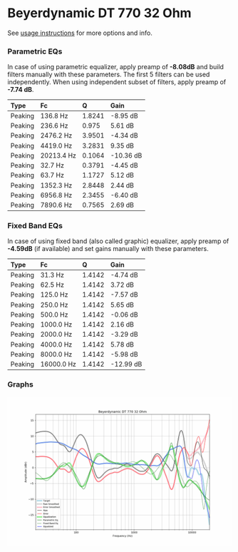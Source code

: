# Beyerdynamic DT 770 32 Ohm
See [usage instructions](https://github.com/jaakkopasanen/AutoEq#usage) for more options and info.

### Parametric EQs
In case of using parametric equalizer, apply preamp of **-8.08dB** and build filters manually
with these parameters. The first 5 filters can be used independently.
When using independent subset of filters, apply preamp of **-7.74 dB**.

| Type    | Fc         |      Q | Gain      |
|:--------|:-----------|:-------|:----------|
| Peaking | 136.8 Hz   | 1.8241 | -8.95 dB  |
| Peaking | 236.6 Hz   | 0.975  | 5.61 dB   |
| Peaking | 2476.2 Hz  | 3.9501 | -4.34 dB  |
| Peaking | 4419.0 Hz  | 3.2831 | 9.35 dB   |
| Peaking | 20213.4 Hz | 0.1064 | -10.36 dB |
| Peaking | 32.7 Hz    | 0.3791 | -4.45 dB  |
| Peaking | 63.7 Hz    | 1.1727 | 5.12 dB   |
| Peaking | 1352.3 Hz  | 2.8448 | 2.44 dB   |
| Peaking | 6956.8 Hz  | 2.3455 | -6.40 dB  |
| Peaking | 7890.6 Hz  | 0.7565 | 2.69 dB   |

### Fixed Band EQs
In case of using fixed band (also called graphic) equalizer, apply preamp of **-4.59dB**
(if available) and set gains manually with these parameters.

| Type    | Fc         |      Q | Gain      |
|:--------|:-----------|:-------|:----------|
| Peaking | 31.3 Hz    | 1.4142 | -4.74 dB  |
| Peaking | 62.5 Hz    | 1.4142 | 3.72 dB   |
| Peaking | 125.0 Hz   | 1.4142 | -7.57 dB  |
| Peaking | 250.0 Hz   | 1.4142 | 5.65 dB   |
| Peaking | 500.0 Hz   | 1.4142 | -0.06 dB  |
| Peaking | 1000.0 Hz  | 1.4142 | 2.16 dB   |
| Peaking | 2000.0 Hz  | 1.4142 | -3.29 dB  |
| Peaking | 4000.0 Hz  | 1.4142 | 5.78 dB   |
| Peaking | 8000.0 Hz  | 1.4142 | -5.98 dB  |
| Peaking | 16000.0 Hz | 1.4142 | -12.99 dB |

### Graphs
![](./Beyerdynamic%20DT%20770%2032%20Ohm.png)
